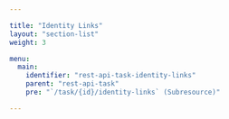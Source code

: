 ```yaml
---

title: "Identity Links"
layout: "section-list"
weight: 3

menu:
  main:
    identifier: "rest-api-task-identity-links"
    parent: "rest-api-task"
    pre: "`/task/{id}/identity-links` (Subresource)"

---
```

